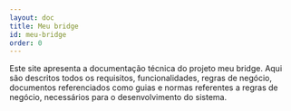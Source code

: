 ```yaml
---
layout: doc
title: Meu bridge
id: meu-bridge
order: 0
---
```


Este site apresenta a documentação técnica do projeto meu bridge. Aqui são descritos todos os requisitos, funcionalidades, regras de negócio, documentos referenciados como guias e normas referentes a regras de negócio, necessários para o desenvolvimento do sistema.
